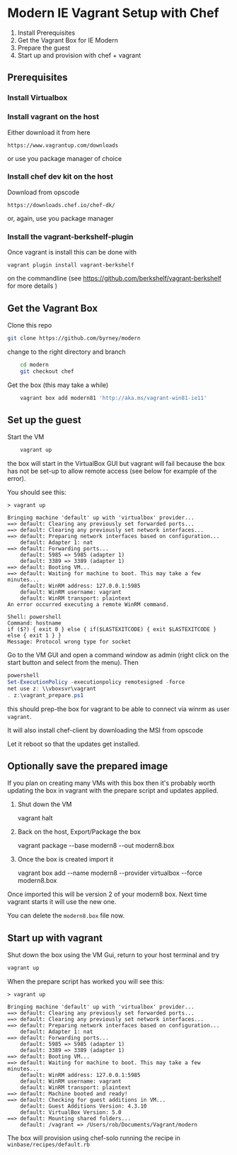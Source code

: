 
# Modern IE Vagrant Setup with Chef #

1. Install Prerequisites
2. Get the Vagrant Box for IE Modern
3. Prepare the guest
4. Start up and provision with chef + vagrant

## Prerequisites ##

### Install Virtualbox ###


### Install vagrant on the host ###

Either download it from here

    https://www.vagrantup.com/downloads

or use you package manager of choice

### Install chef dev kit on the host ###

Download from opscode

    https://downloads.chef.io/chef-dk/

or, again, use you package manager

### Install the vagrant-berkshelf-plugin ##

Once vagrant is install this can be done with 

    vagrant plugin install vagrant-berkshelf

on the commandline  (see   https://github.com/berkshelf/vagrant-berkshelf  for
more details )

## Get the Vagrant Box ##

Clone this repo

```bash
git clone https://github.com/byrney/modern
```

change to the right directory and branch

```bash
    cd modern
    git checkout chef
```

Get the box  (this may take a while)

```bash
    vagrant box add modern81 'http://aka.ms/vagrant-win81-ie11'
```

## Set up the guest ##

Start the VM

```bash
    vagrant up
```

the box will start in the VirtualBox GUI but vagrant will fail because the box
has not be set-up to allow remote access (see below for example of the error).

You should see this:

```
> vagrant up

Bringing machine 'default' up with 'virtualbox' provider...
==> default: Clearing any previously set forwarded ports...
==> default: Clearing any previously set network interfaces...
==> default: Preparing network interfaces based on configuration...
    default: Adapter 1: nat
==> default: Forwarding ports...
    default: 5985 => 5985 (adapter 1)
    default: 3389 => 3389 (adapter 1)
==> default: Booting VM...
==> default: Waiting for machine to boot. This may take a few minutes...
    default: WinRM address: 127.0.0.1:5985
    default: WinRM username: vagrant
    default: WinRM transport: plaintext
An error occurred executing a remote WinRM command.

Shell: powershell
Command: hostname
if ($?) { exit 0 } else { if($LASTEXITCODE) { exit $LASTEXITCODE } else { exit 1 } }
Message: Protocol wrong type for socket
```

Go to the VM GUI and open a command window as admin (right click on the start
button and select from the menu). Then

```PowerShell
powershell
Set-ExecutionPolicy -executionpolicy remotesigned -force
net use z: \\vboxsvr\vagrant
. z:\vagrant_prepare.ps1
```

this should prep-the box for vagrant to be able to connect via winrm as user
`vagrant`. 

It will also install chef-client by downloading the MSI from opscode

Let it reboot so that the updates get installed.

## Optionally save the prepared image ##

If you plan on creating many VMs with this box then it's probably worth
updating the box in vagrant with the prepare script and updates applied.

1.  Shut down the VM

    vagrant halt

2.  Back on the host, Export/Package the box

    vagrant package --base modern8 --out modern8.box

3.  Once the box is created import it

    vagrant box add --name modern8 --provider virtualbox  --force modern8.box

Once imported this will be version 2 of your modern8 box. Next time vagrant
starts it will use the new one.

You can delete the `modern8.box` file now.

## Start up with vagrant ##

Shut down the box using the VM Gui, return to your host terminal and try

```bash
vagrant up
```

When the prepare script has worked you will see this:

```
> vagrant up

Bringing machine 'default' up with 'virtualbox' provider...
==> default: Clearing any previously set forwarded ports...
==> default: Clearing any previously set network interfaces...
==> default: Preparing network interfaces based on configuration...
    default: Adapter 1: nat
==> default: Forwarding ports...
    default: 5985 => 5985 (adapter 1)
    default: 3389 => 3389 (adapter 1)
==> default: Booting VM...
==> default: Waiting for machine to boot. This may take a few minutes...
    default: WinRM address: 127.0.0.1:5985
    default: WinRM username: vagrant
    default: WinRM transport: plaintext
==> default: Machine booted and ready!
==> default: Checking for guest additions in VM...
    default: Guest Additions Version: 4.3.10
    default: VirtualBox Version: 5.0
==> default: Mounting shared folders...
    default: /vagrant => /Users/rob/Documents/Vagrant/modern

```

The box will provision using chef-solo running the recipe in
`winbase/recipes/default.rb`


